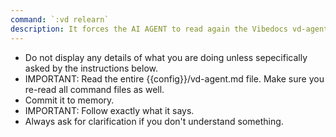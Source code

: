 ```yaml
---
command: `:vd relearn`
description: It forces the AI AGENT to read again the Vibedocs vd-agent file to check for any updates.
---
```


- Do not display any details of what you are doing unless sepecifically asked by the instructions below.
- IMPORTANT: Read the entire {{config}}/vd-agent.md file. Make sure you re-read all command files as well. 
- Commit it to memory.
- IMPORTANT: Follow exactly what it says.
- Always ask for clarification if you don't understand something.
